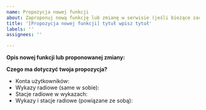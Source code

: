 ```yaml
---
name: Propozycja nowej funkcji
about: Zaproponuj nową funkcję lub zmianę w serwisie (jeśli bieżące zachowanie NIE JEST BŁĘDEM).
title: '[Propozycja nowej funkcji] tytuł wpisz tytuł'
labels: ''
assignees: ''

---
```


<!-- Przed zgłoszeniem propozycji SPRAWDŹ, czy ktoś inny już jej nie zgłosił wcześniej! -->
<!-- Jeśli tak, swoje ewentualne uwagi dopisz w już istniejącym zgłoszeniu. -->

**Opis nowej funkcji lub proponowanej zmiany:**
<!-- Tutaj opisz DOKŁADNIE swój pomysł. WYMAGANE -->



**Czego ma dotyczyć twoja propozycja?**
<!-- Wpisz „X” za właściwym opisem. WYMAGANE -->

- Konta użytkowników:
- Wykazy radiowe (same w sobie):
- Stacje radiowe w wykazach:
- Wykazy i stacje radiowe (powiązane ze sobą):
